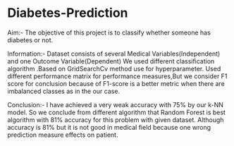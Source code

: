 # Diabetes-Prediction

Aim:-
The objective of this project is to classify whether someone has diabetes or not.

Information:-
Dataset consists of several Medical Variables(Independent) and one Outcome Variable(Dependent)
We  used different classification algorithm .Based on GridSearchCv method use for hyperparameter. 
Used different performance matrix for performance measures,But we consider F1 score for conclusion because of F1-score is a better metric when there are imbalanced classes as in the our case.

Conclusion:-
I have achieved a very weak accuracy with 75% by our k-NN model.
So we conclude from different algorithm  that Random Forest is best algorithm with 81% accuracy for this problem with given dataset.
Although accuracy is 81% but it is not good in medical field because one wrong prediction measure effects on patient.

